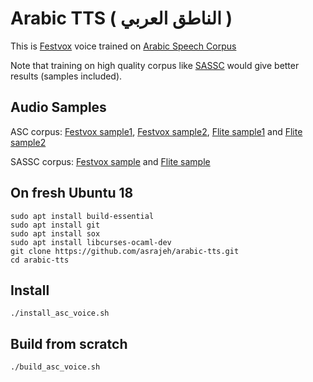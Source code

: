 # Arabic TTS ( الناطق العربي )
This is [Festvox](http://www.festvox.org) voice trained on [Arabic Speech Corpus](http://en.arabicspeechcorpus.com)

Note that training on high quality corpus like [SASSC](https://www.isca-speech.org/archive/ssw8/ssw8_249.html) would give better results (samples included).

## Audio Samples
ASC corpus: [Festvox sample1](https://github.com/asrajeh/arabic-tts/blob/master/samples/kacst_ar_asc-festvox.wav), [Festvox sample2](https://github.com/asrajeh/arabic-tts/blob/master/samples/kacst_ar_asc-festvox2.wav), [Flite sample1](https://github.com/asrajeh/arabic-tts/blob/master/samples/kacst_ar_asc-flite.wav) and [Flite sample2](https://github.com/asrajeh/arabic-tts/blob/master/samples/kacst_ar_asc-flite2.wav)

SASSC corpus: [Festvox sample](https://github.com/asrajeh/arabic-tts/blob/master/samples/kacst_ar_sassc-festvox.wav) and [Flite sample](https://github.com/asrajeh/arabic-tts/blob/master/samples/kacst_ar_sassc-flite.wav)
 
## On fresh Ubuntu 18
```
sudo apt install build-essential
sudo apt install git
sudo apt install sox
sudo apt install libcurses-ocaml-dev
git clone https://github.com/asrajeh/arabic-tts.git
cd arabic-tts
```

## Install
```
./install_asc_voice.sh
```

## Build from scratch
```
./build_asc_voice.sh
```
